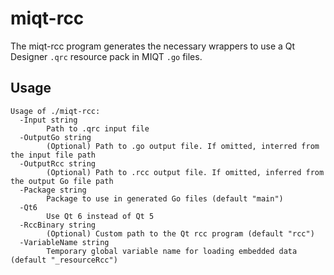 # miqt-rcc

The miqt-rcc program generates the necessary wrappers to use a Qt Designer `.qrc`
resource pack in MIQT `.go` files.

## Usage

```
Usage of ./miqt-rcc:
  -Input string
        Path to .qrc input file
  -OutputGo string
        (Optional) Path to .go output file. If omitted, interred from the input file path
  -OutputRcc string
        (Optional) Path to .rcc output file. If omitted, inferred from the output Go file path
  -Package string
        Package to use in generated Go files (default "main")
  -Qt6
        Use Qt 6 instead of Qt 5
  -RccBinary string
        (Optional) Custom path to the Qt rcc program (default "rcc")
  -VariableName string
        Temporary global variable name for loading embedded data (default "_resourceRcc")
```
